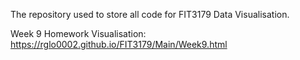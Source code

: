 The repository used to store all code for FIT3179 Data Visualisation. 

Week 9 Homework Visualisation: https://rglo0002.github.io/FIT3179/Main/Week9.html
